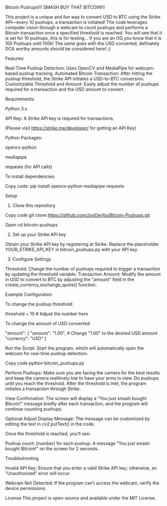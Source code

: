 Bitcoin Pushups!!! 
SMASH BUY THAT BITCOIN!!!

This project is a unique and fun way to convert USD to BTC using the Strike API—every 10 pushups, a transaction is initiated! 
The code leverages computer vision through a webcam to count pushups and performs a Bitcoin transaction once a specified threshold is reached.
You will see that it is set for 10 pushups, this is for testing... If you are an OG you know that it is 100 Pushups until 100k! The same goes with the USD converted, definately DCA worthy amounts should be considered here! ;)

Features:

Real-Time Pushup Detection: Uses OpenCV and MediaPipe for webcam-based pushup tracking.
Automated Bitcoin Transaction: After hitting the pushup threshold, the Strike API initiates a USD-to-BTC conversion.
Customizable Threshold and Amount: Easily adjust the number of pushups required for a transaction and the USD amount to convert.

Requirements:

Python 3.x

API Key: A Strike API key is required for transactions.

(Please visit https://strike.me/developer/ for getting an API Key)

Python Packages:

opencv-python

mediapipe

requests (for API calls)

To install dependencies:

Copy code:
pip install opencv-python mediapipe requests

Setup
1. Clone this repository

Copy code
git clone https://github.com/JonDeritis/Bitcoin-Pushups.git

Open
cd bitcoin-pushups

2. Set up your Strike API key

Obtain your Strike API key by registering at Strike.
Replace the placeholder YOUR_STRIKE_API_KEY in bitcoin_pushups.py with your API key.

3. Configure Settings

Threshold: Change the number of pushups required to trigger a transaction by updating the threshold variable.
Transaction Amount: Modify the amount in USD to convert to BTC by adjusting the "amount" field in the create_currency_exchange_quote() function.

Example Configuration

To change the pushup threshold:

threshold = 10  # Adjust the number here

To change the amount of USD converted:

"amount": {
    "amount": "1.00",  # Change "1.00" to the desired USD amount
    "currency": "USD"
}

Run the Script: Start the program, which will automatically open the webcam for real-time pushup detection.

Copy code
python bitcoin_pushups.py

Perform Pushups: 
Make sure you are facing the camera for the best results and keep the camera realitively low to have your arms in view. 
Do pushups until you reach the threshold. After the threshold is met, the program initiates a transaction through Strike.

View Confirmation: 
The screen will display a "You just smash bought Bitcoin!" message briefly after each transaction, and the program will continue counting pushups.

Optional
Adjust Display Message: The message can be customized by editing the text in cv2.putText() in the code.

Once the threshold is reached, you’ll see:

Pushup count: [number] for each pushup.
A message "You just smash bought Bitcoin!" on the screen for 2 seconds.

Troubleshooting

Invalid API Key: Ensure that you enter a valid Strike API key; otherwise, an "Unauthorized" error will occur.

Webcam Not Detected: If the program can’t access the webcam, verify the device permissions.

License
This project is open-source and available under the MIT License.

